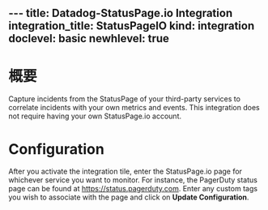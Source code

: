--- title: Datadog-StatusPage.io Integration integration_title: StatusPageIO kind: integration doclevel: basic
newhlevel: true
---

# 概要

Capture incidents from the StatusPage of your third-party services to correlate incidents with your own metrics and events. This integration does not require having your own StatusPage.io account.

# Configuration

After you activate the integration tile, enter the StatusPage.io page for whichever service you want to monitor. For instance, the PagerDuty status page can be found at https://status.pagerduty.com. Enter any custom tags you wish to associate with the page and click on **Update Configuration**.


